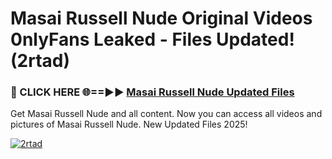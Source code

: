 # Masai Russell Nude Original Videos 0nlyFans Leaked - Files Updated! (2rtad)

<h3>🔴 CLICK HERE 🌐==►► <a href="https://tinyurl.com/y5r63du9" rel="nofollow">Masai Russell Nude Updated Files</a></h3>

Get Masai Russell Nude and all content. Now you can access all videos and pictures of Masai Russell Nude. New Updated Files 2025!

[![2rtad](https://i.imgur.com/UVo9nyh.gif)](https://tinyurl.com/y5r63du9)